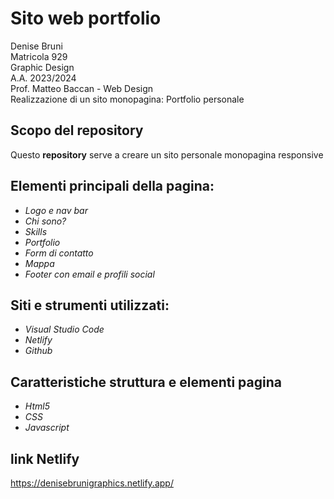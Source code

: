 # Sito web portfolio </br>
Denise Bruni <br>
Matricola 929<br>
Graphic Design<br>
A.A. 2023/2024<br>
Prof. Matteo Baccan - Web Design<br>
Realizzazione di un sito monopagina: Portfolio personale<br>
## Scopo del repository
Questo __repository__ serve a creare un sito personale monopagina responsive 
## Elementi principali della pagina:
* _Logo e nav bar_
* _Chi sono?_
* _Skills_
* _Portfolio_
* _Form di contatto_
* _Mappa_ 
* _Footer con email e profili social_
## Siti e strumenti utilizzati:
* _Visual Studio Code_
* _Netlify_
* _Github_
## Caratteristiche struttura e elementi pagina
* _Html5_
* _CSS_
* _Javascript_
## link Netlify
https://denisebrunigraphics.netlify.app/
